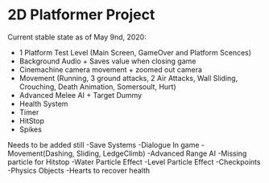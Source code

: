 # 2D Platformer Project

Current stable state as of May 9nd, 2020:
+ 1 Platform Test Level (Main Screen, GameOver and Platform Scences)
+ Background Audio + Saves value when closing game
+ Cinemachine camera movement + zoomed out camera
+ Movement (Running, 3 ground attacks, 2 Air Attacks, Wall Sliding, Crouching, Death Animation, Somersoult, Hurt)
+ Advanced Melee AI + Target Dummy
+ Health System
+ Timer
+ HitStop
+ Spikes 

Needs to be added still
-Save Systems
-Dialogue In game
-Movement(Dashing, Sliding, LedgeClimb)
-Advanced Range AI
-Missing particle for Hitstop
-Water Particle Effect
-Level Particle Effect
-Checkpoints
-Physics Objects
-Hearts to recover health



